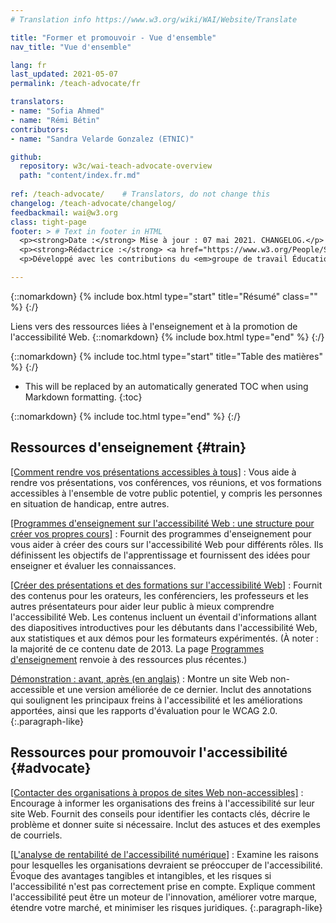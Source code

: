 ```yaml
---
# Translation info https://www.w3.org/wiki/WAI/Website/Translate

title: "Former et promouvoir - Vue d'ensemble"
nav_title: "Vue d'ensemble"

lang: fr
last_updated: 2021-05-07
permalink: /teach-advocate/fr

translators:
- name: "Sofia Ahmed"
- name: "Rémi Bétin"
contributors:
- name: "Sandra Velarde Gonzalez (ETNIC)"

github:
  repository: w3c/wai-teach-advocate-overview
  path: "content/index.fr.md"
  
ref: /teach-advocate/    # Translators, do not change this
changelog: /teach-advocate/changelog/
feedbackmail: wai@w3.org
class: tight-page
footer: > # Text in footer in HTML
  <p><strong>Date :</strong> Mise à jour : 07 mai 2021. CHANGELOG.</p>
  <p><strong>Rédactrice :</strong> <a href="https://www.w3.org/People/Shawn/">Shawn Lawton Henry</a>.</p>
  <p>Développé avec les contributions du <em>groupe de travail Éducation et Promotion</em> (<a href="http://www.w3.org/WAI/EO/">EOWG</a>).</p>

---
```


{::nomarkdown}
{% include box.html type="start" title="Résumé" class="" %}
{:/}

Liens vers des ressources liées à l'enseignement et à la promotion de l'accessibilité Web.
{::nomarkdown}
{% include box.html type="end" %}
{:/}

{::nomarkdown}
{% include toc.html type="start" title="Table des matières" %}
{:/}

- This will be replaced by an automatically generated TOC when using Markdown formatting.
{:toc}

{::nomarkdown}
{% include toc.html type="end" %}
{:/}

## Ressources d'enseignement {#train}

[[Comment rendre vos présentations accessibles à tous]](/teach-advocate/accessible-presentations/)
: Vous aide à rendre vos présentations, vos conférences, vos réunions, et vos formations accessibles à l'ensemble de votre public potentiel, y compris les personnes en situation de handicap, entre autres.

[[Programmes d'enseignement sur l'accessibilité Web : une structure pour créer vos propres cours]](/curricula/)
: Fournit des programmes d'enseignement pour vous aider à créer des cours sur l'accessibilité Web pour différents rôles. Ils définissent les objectifs de l'apprentissage et fournissent des idées pour enseigner et évaluer les connaissances.

[[Créer des présentations et des formations sur l'accessibilité Web]](/teach-advocate/accessibility-training/)
: Fournit des contenus pour les orateurs, les conférenciers, les professeurs et les autres présentateurs pour aider leur public à mieux comprendre l'accessibilité Web. Les contenus incluent un éventail d'informations allant des diapositives introductives pour les débutants dans l'accessibilité Web, aux statistiques et aux démos pour les formateurs expérimentés. (À noter : la majorité de ce contenu date de 2013. La page [Programmes d'enseignement](/curricula/) renvoie à des ressources plus récentes.)

[Démonstration : avant, après (en anglais)](https://www.w3.org/WAI/demos/bad/)
: Montre un site Web non-accessible et une version améliorée de ce dernier. Inclut des annotations qui soulignent les principaux freins à l'accessibilité et les améliorations apportées, ainsi que les rapports d'évaluation pour le WCAG 2.0.
{:.paragraph-like}

## Ressources pour promouvoir l'accessibilité {#advocate}

[[Contacter des organisations à propos de sites Web non-accessibles]](/teach-advocate/contact-inaccessible-websites/)
: Encourage à informer les organisations des freins à l'accessibilité sur leur site Web. Fournit des conseils pour identifier les contacts clés, décrire le problème et donner suite si nécessaire. Inclut des astuces et des exemples de courriels.

[[L'analyse de rentabilité de l'accessibilité numérique]](/business-case/)
: Examine les raisons pour lesquelles les organisations devraient se préoccuper de l'accessibilité. Évoque des avantages tangibles et intangibles, et les risques si l'accessibilité n'est pas correctement prise en compte. Explique comment l'accessibilité peut être un moteur de l'innovation, améliorer votre marque, étendre votre marché, et minimiser les risques juridiques.
{:.paragraph-like}
